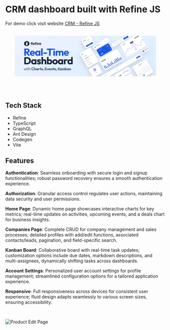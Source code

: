 # CRM dashboard built with Refine JS 

For demo click visit website [CRM - Refine JS](https://dashboard-refine-psi.vercel.app/)

<div align="center" style="margin: 30px;">
    <a href="https://refine.dev">
    <img alt="refine logo" src="./src/images/Dashboard-refine.png">
    </a>
</div>
<br/>

## Tech Stack

- Refine
- TypeScript
- GraphQL
- Ant Design
- Codegen
- Vite


## Features

**Authentication**: Seamless onboarding with secure login and signup functionalities; robust password recovery ensures a smooth authentication experience.

**Authorization**: Granular access control regulates user actions, maintaining data security and user permissions.

**Home Page**: Dynamic home page showcases interactive charts for key metrics; real-time updates on activities, upcoming events, and a deals chart for business insights.

**Companies Page**: Complete CRUD for company management and sales processes; detailed profiles with add/edit functions, associated contacts/leads, pagination, and field-specific search.

**Kanban Board**: Collaborative board with real-time task updates; customization options include due dates, markdown descriptions, and multi-assignees, dynamically shifting tasks across dashboards.

**Account Settings**: Personalized user account settings for profile management; streamlined configuration options for a tailored application experience.

**Responsive**: Full responsiveness across devices for consistent user experience; fluid design adapts seamlessly to various screen sizes, ensuring accessibility.

<br>

![Product Edit Page](https://refine.ams3.cdn.digitaloceanspaces.com/example-readmes/CRM-Minimal/crm-demo.gif "Demo GIF")

<br>

